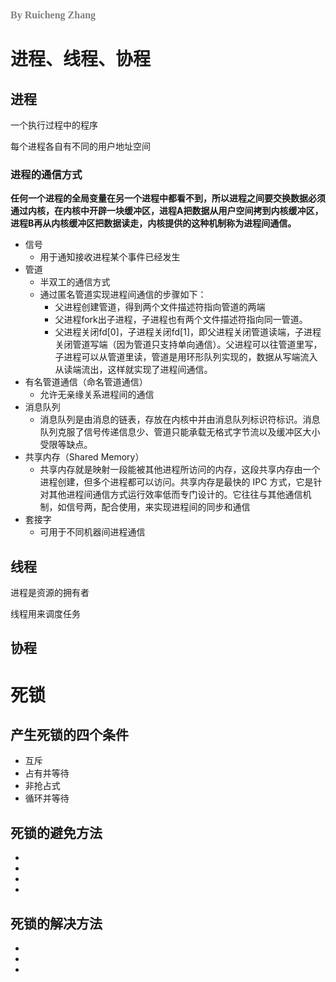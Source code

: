 
### <font size=3pt face="MV Boli" color="gray">By Ruicheng Zhang</font>

# 进程、线程、协程

## 进程

一个执行过程中的程序

每个进程各自有不同的用户地址空间



### 进程的通信方式

**任何一个进程的全局变量在另一个进程中都看不到，所以进程之间要交换数据必须通过内核，在内核中开辟一块缓冲区，进程A把数据从用户空间拷到内核缓冲区，进程B再从内核缓冲区把数据读走，内核提供的这种机制称为进程间通信。**

- 信号
  - 用于通知接收进程某个事件已经发生
- 管道
  - 半双工的通信方式
  - 通过匿名管道实现进程间通信的步骤如下：
    - 父进程创建管道，得到两个⽂件描述符指向管道的两端
    - 父进程fork出子进程，⼦进程也有两个⽂件描述符指向同⼀管道。
    - 父进程关闭fd[0]，子进程关闭fd[1]，即⽗进程关闭管道读端，⼦进程关闭管道写端（因为管道只支持单向通信）。⽗进程可以往管道⾥写，⼦进程可以从管道⾥读，管道是⽤环形队列实现的，数据从写端流⼊从读端流出，这样就实现了进程间通信。
- 有名管道通信（命名管道通信）
  - 允许无亲缘关系进程间的通信
- 消息队列
  - 消息队列是由消息的链表，存放在内核中并由消息队列标识符标识。消息队列克服了信号传递信息少、管道只能承载无格式字节流以及缓冲区大小受限等缺点。
- 共享内存（Shared Memory）
  - 共享内存就是映射一段能被其他进程所访问的内存，这段共享内存由一个进程创建，但多个进程都可以访问。共享内存是最快的 IPC 方式，它是针对其他进程间通信方式运行效率低而专门设计的。它往往与其他通信机制，如信号两，配合使用，来实现进程间的同步和通信
- 套接字
  - 可用于不同机器间进程通信

## 线程

进程是资源的拥有者

线程用来调度任务



## 协程



# 死锁

## 产生死锁的四个条件
- 互斥
- 占有并等待
- 非抢占式
- 循环并等待

## 死锁的避免方法
- 
- 
- 
- 

## 死锁的解决方法
- 
- 
- 

